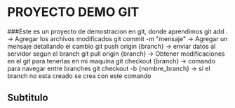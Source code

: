 # PROYECTO DEMO GIT

###Este es un proyecto de demostracion en git, donde aprendimos
    git add . -> Agregar los archivos modificados
    git commit -m "mensaje" -> Agregar un mensaje detallando el cambio
    git push origin {branch} -> enviar datos al servidor segun el branch
    git pull origin {branch} -> Obtener modificaciones en el git para tenerlas en mi maquina
    git checkout {branch} -> comando para navegar entre branches
    git checkout -b {nombre_branch} -> si el branch no esta creado se crea con este comando

## Subtitulo
